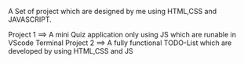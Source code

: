 A Set of project which are designed by me using HTML,CSS and JAVASCRIPT.

Project 1 ==> A mini Quiz application only using JS which are runable in VScode Terminal
Project 2 ==> A fully functional TODO-List which are developed by using HTML,CSS and JS
